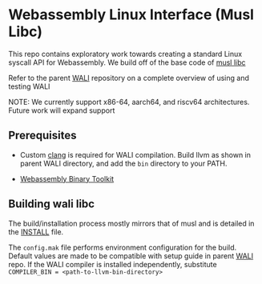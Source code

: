 # Webassembly Linux Interface (Musl Libc)

This repo contains exploratory work towards creating a standard Linux syscall API for 
Webassembly. We build off of the base code of [musl libc](https://github.com/bminor/musl)

Refer to the parent [WALI](https://github.com/arjunr2/WALI) repository on a complete overview of using and testing WALI

NOTE: We currently support x86-64, aarch64, and riscv64 architectures. Future work will expand support

## Prerequisites

* Custom [clang](https://github.com/llvm/llvm-project/releases?page=3) is required for WALI compilation.
Build llvm as shown in parent WALI directory, and add the `bin` directory to your PATH.

* [Webassembly Binary Toolkit](https://github.com/WebAssembly/wabt/releases)


## Building wali libc

The build/installation process mostly mirrors that of musl and is detailed in the 
[INSTALL](https://github.com/arjunr2/wali-musl/blob/master/INSTALL) file.

The `config.mak` file performs environment configuration for the build.
Default values are made to be compatible with setup guide in parent [WALI](https://github.com/arjunr2/WALI) repo.
If the WALI compiler is installed independently, substitute `COMPILER_BIN = <path-to-llvm-bin-directory>`


